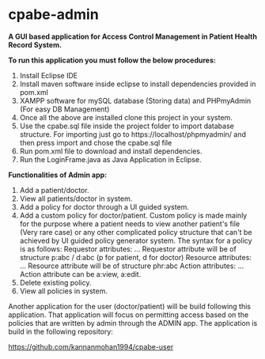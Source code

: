 # cpabe-admin

**A GUI based application for Access Control Management in Patient Health Record System.** 

**To run this application you must follow the below procedures:**
1. Install Eclipse IDE
2. Install maven software inside eclipse to install dependencies provided in pom.xml
3. XAMPP software for mySQL database (Storing data) and PHPmyAdmin (For easy DB Management)
4. Once all the above are installed clone this project in your system. 
5. Use the cpabe.sql file inside the project folder to import database structure. 
   For importing just go to https://localhost/phpmyadmin/ and then press import and chose the cpabe.sql file 
6. Run pom.xml file to download and install dependencies. 
7. Run the LoginFrame.java as Java Application in Eclipse.

**Functionalities of Admin app:**
1. Add a patient/doctor.
2. View all patients/doctor in system.
3. Add a policy for doctor through a UI guided system.
4. Add a custom policy for doctor/patient. 
   Custom policy is made mainly for the purpose where a patient needs to view another patient's file (Very rare case) or 
   any other complicated policy structure that can't be achieved by UI guided policy generator system. The syntax for a policy is as follows:
   Requestor attributes: <attribute1><space><attribute2><space>... Requestor attribute will be of structure p:abc / d:abc (p for patient, d for doctor)
   Resource attributes: <attribute1><space><attribute2><space>... Resource attribute will be of structure phr:abc
   Action attributes: <attribute1><space><attribute2><space>... Action attribute can be a:view, a:edit. 
5. Delete existing policy.
6. View all policies in system.

Another application for the user (doctor/patient) will be build following this application. That application will focus on permitting access based on the policies that are written by admin through the ADMIN app. The application is build in the following repository:

https://github.com/kannanmohan1994/cpabe-user
